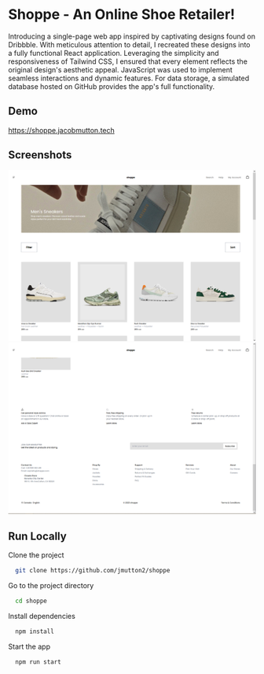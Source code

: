 # Shoppe - An Online Shoe Retailer!

Introducing a single-page web app inspired by captivating designs found on Dribbble. With meticulous attention to detail, I recreated these designs into a fully functional React application. Leveraging the simplicity and responsiveness of Tailwind CSS, I ensured that every element reflects the original design's aesthetic appeal. JavaScript was used to implement seamless interactions and dynamic features. For data storage, a simulated database hosted on GitHub provides the app's full functionality.

## Demo

https://shoppe.jacobmutton.tech

## Screenshots

![Shoppe Top](images/shoppe_top.png)
![Shoppe Bot](images/shoppe_bot.png)

## Run Locally

Clone the project

```bash
  git clone https://github.com/jmutton2/shoppe
```

Go to the project directory

```bash
  cd shoppe
```

Install dependencies

```bash
  npm install
```

Start the app

```bash
  npm run start
```

